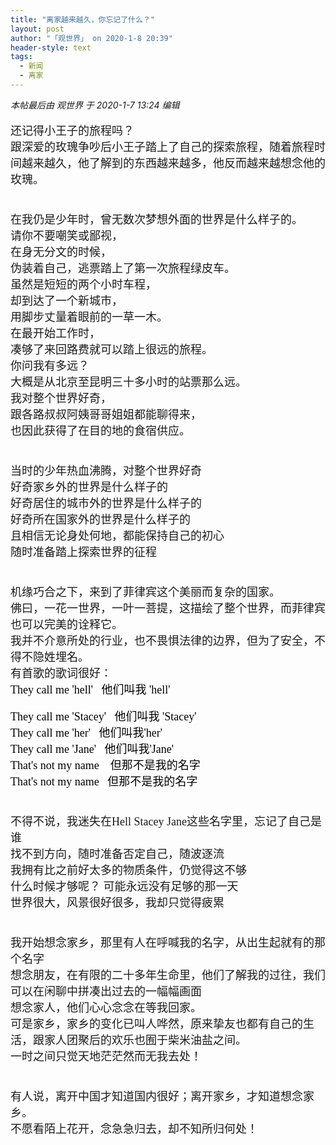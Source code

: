 ```yaml
---
title: "离家越来越久，你忘记了什么？"
layout: post
author: "「观世界」 on 2020-1-8 20:39"
header-style: text
tags:
  - 新闻
  - 离家
---
```


<head></head>
<body>
 <i class="pstatus"> 本帖最后由 观世界 于 2020-1-7 13:24 编辑 </i>
 <br> 
 <br> 
 <font face="Trebuchet MS"><font size="4">还记得小王子的旅程吗？</font></font>
 <br> 
 <font face="Trebuchet MS"><font size="4">跟深爱的玫瑰争吵后小王子踏上了自己的探索旅程，随着旅程时间越来越久，他了解到的东西越来越多，他反而越来越想念他的玫瑰。</font></font>
 <br> 
 <font face="Trebuchet MS"><font size="4"><br> </font></font>
 <br> 
 <font face="Trebuchet MS"><font size="4">在我仍是少年时，曾无数次梦想外面的世界是什么样子的。</font></font>
 <br> 
 <font face="Trebuchet MS"><font size="4">请你不要嘲笑或鄙视，</font></font>
 <br> 
 <font face="Trebuchet MS"><font size="4">在身无分文的时候，</font></font>
 <br> 
 <font face="Trebuchet MS"><font size="4">伪装着自己，逃票踏上了第一次旅程绿皮车。</font></font>
 <br> 
 <font face="Trebuchet MS"><font size="4">虽然是短短的两个小时车程，</font></font>
 <br> 
 <font face="Trebuchet MS"><font size="4">却到达了一个新城市，</font></font>
 <br> 
 <font face="Trebuchet MS"><font size="4">用脚步丈量着眼前的一草一木。</font></font>
 <br> 
 <font face="Trebuchet MS"><font size="4">在最开始工作时，</font></font>
 <br> 
 <font face="Trebuchet MS"><font size="4">凑够了来回路费就可以踏上很远的旅程。</font></font>
 <br> 
 <font face="Trebuchet MS"><font size="4">你问我有多远？</font></font>
 <br> 
 <font face="Trebuchet MS"><font size="4">大概是从北京至昆明三十多小时的站票那么远。</font></font>
 <br> 
 <font face="Trebuchet MS"><font size="4">我对整个世界好奇，</font></font>
 <br> 
 <font face="Trebuchet MS"><font size="4">跟各路叔叔阿姨哥哥姐姐都能聊得来，</font></font>
 <br> 
 <font face="Trebuchet MS"><font size="4">也因此获得了在目的地的食宿供应。</font></font>
 <br> 
 <font face="Trebuchet MS"><font size="4"><br> </font></font>
 <br> 
 <font face="Trebuchet MS"><font size="4">当时的少年热血沸腾，对整个世界好奇</font></font>
 <br> 
 <font face="Trebuchet MS"><font size="4">好奇家乡外的世界是什么样子的</font></font>
 <br> 
 <font face="Trebuchet MS"><font size="4">好奇居住的城市外的世界是什么样子的</font></font>
 <br> 
 <font face="Trebuchet MS"><font size="4">好奇所在国家外的世界是什么样子的</font></font>
 <br> 
 <font face="Trebuchet MS"><font size="4">且相信无论身处何地，都能保持自己的初心</font></font>
 <br> 
 <font face="Trebuchet MS"><font size="4">随时准备踏上探索世界的征程</font></font>
 <br> 
 <font face="Trebuchet MS"><font size="4"><br> </font></font>
 <br> 
 <font face="Trebuchet MS"><font size="4">机缘巧合之下，来到了菲律宾这个美丽而复杂的国家。</font></font>
 <br> 
 <font face="Trebuchet MS"><font size="4">佛曰，一花一世界，一叶一菩提，这描绘了整个世界，而菲律宾也可以完美的诠释它。</font></font>
 <br> 
 <font face="Trebuchet MS"><font size="4">我并不介意所处的行业，也不畏惧法律的边界，但为了安全，不得不隐姓埋名。</font></font>
 <br> 
 <font face="Trebuchet MS"><font size="4">有首歌的歌词很好：</font></font>
 <br> 
 <font face="仿宋, 仿宋_GB2312"><font size="4"><font color="#000000"><font style="background-color:white">They call me 'hell'&nbsp; &nbsp;他们叫我 'hell'</font></font></font></font>
 <font face="仿宋, 仿宋_GB2312"><font size="4"><font color="#000000"><font style="background-color:white"><br> </font></font></font></font>
 <br> 
 <font face="仿宋, 仿宋_GB2312"><font size="4"><font color="#000000"><font style="background-color:white">They call me 'Stacey'&nbsp; &nbsp;他们叫我 'Stacey'</font></font></font></font>
 <br> 
 <font face="仿宋, 仿宋_GB2312"><font size="4"><font color="#000000"><font style="background-color:white">They call me 'her'&nbsp; &nbsp;他们叫我'her'</font></font></font></font>
 <br> 
 <font face="仿宋, 仿宋_GB2312"><font size="4"><font color="#000000"><font style="background-color:white">They call me 'Jane'&nbsp; &nbsp;他们叫我'Jane'</font></font></font></font>
 <br> 
 <font face="仿宋, 仿宋_GB2312"><font size="4"><font color="#000000"><font style="background-color:white">That's not my name&nbsp; &nbsp; 但那不是我的名字</font></font></font></font>
 <br> 
 <font face="仿宋, 仿宋_GB2312"><font size="4"><font color="#000000"><font style="background-color:white">That's not my name&nbsp; &nbsp;但那不是我的名字</font></font></font></font>
 <br> 
 <font face="Trebuchet MS"><font size="4"><br> </font></font>
 <br> 
 <font face="Trebuchet MS"><font size="4">不得不说，我迷失在Hell Stacey Jane这些名字里，忘记了自己是谁</font></font>
 <br> 
 <font face="Trebuchet MS"><font size="4">找不到方向，随时准备否定自己，随波逐流</font></font>
 <br> 
 <font face="Trebuchet MS"><font size="4">我拥有比之前好太多的物质条件，仍觉得这不够</font></font>
 <br> 
 <font face="Trebuchet MS"><font size="4">什么时候才够呢？ 可能永远没有足够的那一天</font></font>
 <br> 
 <font face="Trebuchet MS"><font size="4">世界很大，风景很好很多，我却只觉得疲累</font></font>
 <br> 
 <font face="Trebuchet MS"><font size="4"><br> </font></font>
 <br> 
 <font face="Trebuchet MS"><font size="4">我开始想念家乡，那里有人在呼喊我的名字，从出生起就有的那个名字</font></font>
 <br> 
 <font face="Trebuchet MS"><font size="4">想念朋友，在有限的二十多年生命里，他们了解我的过往，我们可以在闲聊中拼凑出过去的一幅幅画面</font></font>
 <br> 
 <font face="Trebuchet MS"><font size="4">想念家人，他们心心念念在等我回家。</font></font>
 <br> 
 <font face="Trebuchet MS"><font size="4">可是家乡，家乡的变化已叫人哗然，原来挚友也都有自己的生活，跟家人团聚后的欢乐也囿于柴米油盐之间。</font></font>
 <br> 
 <font face="Trebuchet MS"><font size="4">一时之间只觉天地茫茫然而无我去处！</font></font>
 <br> 
 <font face="Trebuchet MS"><font size="4"><br> </font></font>
 <br> 
 <font face="Trebuchet MS"><font size="4">有人说，离开中国才知道国内很好；离开家乡，才知道想念家乡。</font></font>
 <br> 
 <font face="Trebuchet MS"><font size="4">不愿看陌上花开，念急急归去，却不知所归何处！</font></font>
 <br> 
 <br> 
 <br> 
 <br>
</body>


